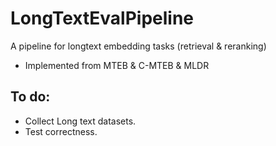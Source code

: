 # LongTextEvalPipeline
A pipeline for longtext embedding tasks (retrieval & reranking)
- Implemented from MTEB & C-MTEB & MLDR 

## To do:
- Collect Long text datasets.
- Test correctness.